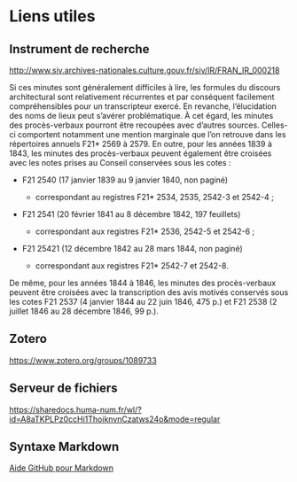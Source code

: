 # Liens utiles

## Instrument de recherche

http://www.siv.archives-nationales.culture.gouv.fr/siv/IR/FRAN_IR_000218

Si ces minutes sont généralement difficiles à lire, les formules du discours architectural sont relativement récurrentes et par conséquent facilement compréhensibles pour un transcripteur exercé. En revanche, l’élucidation des noms de lieux peut s’avérer problématique. À cet égard, les minutes des procès-verbaux pourront être recoupées avec d’autres sources. Celles-ci comportent notamment une mention marginale que l’on retrouve dans les répertoires annuels F21* 2569 à 2579. 
En outre, pour les années 1839 à 1843, les minutes des procès-verbaux peuvent également être croisées avec les notes prises au Conseil conservées sous les cotes :
- F21 2540 (17 janvier 1839 au 9 janvier 1840, non paginé) 
  - correspondant au registres F21* 2534, 2535, 2542-3 et 2542-4 ; 

- F21 2541 (20 février 1841 au 8 décembre 1842, 197 feuillets) 
  - correspondant aux registres F21* 2536, 2542-5 et 2542-6 ; 

- F21 25421 (12 décembre 1842 au 28 mars 1844, non paginé) 
  - correspondant aux registres F21* 2542-7 et 2542-8. 

De même, pour les années 1844 à 1846, les minutes des procès-verbaux peuvent être croisées avec la transcription des avis motivés conservés sous les cotes F21 2537 (4 janvier 1844 au 22 juin 1846, 475 p.) et F21 2538 (2 juillet 1846 au 28 décembre 1846, 99 p.).

## Zotero

https://www.zotero.org/groups/1089733

## Serveur de fichiers

https://sharedocs.huma-num.fr/wl/?id=A8aTKPLPz0ccHi1ThoiknvnCzatws24o&mode=regular

## Syntaxe Markdown

[Aide GitHub pour Markdown](https://help.github.com/articles/basic-writing-and-formatting-syntax/)

